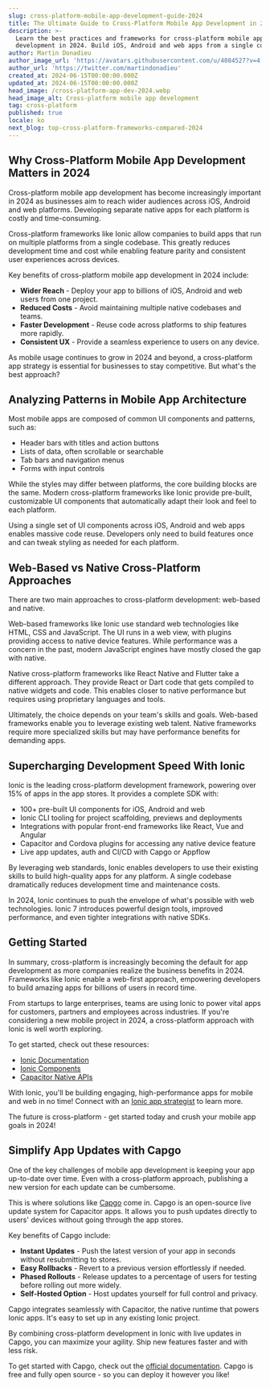 ```yaml
---
slug: cross-platform-mobile-app-development-guide-2024
title: The Ultimate Guide to Cross-Platform Mobile App Development in 2024
description: >-
  Learn the best practices and frameworks for cross-platform mobile app
  development in 2024. Build iOS, Android and web apps from a single codebase.
author: Martin Donadieu
author_image_url: 'https://avatars.githubusercontent.com/u/4084527?v=4'
author_url: 'https://twitter.com/martindonadieu'
created_at: 2024-06-15T00:00:00.000Z
updated_at: 2024-06-15T00:00:00.000Z
head_image: /cross-platform-app-dev-2024.webp
head_image_alt: Cross-platform mobile app development
tag: cross-platform
published: true
locale: ko
next_blog: top-cross-platform-frameworks-compared-2024
---
```


## Why Cross-Platform Mobile App Development Matters in 2024

Cross-platform mobile app development has become increasingly important in 2024 as businesses aim to reach wider audiences across iOS, Android and web platforms. Developing separate native apps for each platform is costly and time-consuming. 

Cross-platform frameworks like Ionic allow companies to build apps that run on multiple platforms from a single codebase. This greatly reduces development time and cost while enabling feature parity and consistent user experiences across devices.

Key benefits of cross-platform mobile app development in 2024 include:

- **Wider Reach** - Deploy your app to billions of iOS, Android and web users from one project. 
- **Reduced Costs** - Avoid maintaining multiple native codebases and teams.
- **Faster Development** - Reuse code across platforms to ship features more rapidly.
- **Consistent UX** - Provide a seamless experience to users on any device.

As mobile usage continues to grow in 2024 and beyond, a cross-platform app strategy is essential for businesses to stay competitive. But what's the best approach?

## Analyzing Patterns in Mobile App Architecture

Most mobile apps are composed of common UI components and patterns, such as:

- Header bars with titles and action buttons
- Lists of data, often scrollable or searchable 
- Tab bars and navigation menus
- Forms with input controls 

While the styles may differ between platforms, the core building blocks are the same. Modern cross-platform frameworks like Ionic provide pre-built, customizable UI components that automatically adapt their look and feel to each platform.

Using a single set of UI components across iOS, Android and web apps enables massive code reuse. Developers only need to build features once and can tweak styling as needed for each platform.

## Web-Based vs Native Cross-Platform Approaches

There are two main approaches to cross-platform development: web-based and native.

Web-based frameworks like Ionic use standard web technologies like HTML, CSS and JavaScript. The UI runs in a web view, with plugins providing access to native device features. While performance was a concern in the past, modern JavaScript engines have mostly closed the gap with native. 

Native cross-platform frameworks like React Native and Flutter take a different approach. They provide React or Dart code that gets compiled to native widgets and code. This enables closer to native performance but requires using proprietary languages and tools.

Ultimately, the choice depends on your team's skills and goals. Web-based frameworks enable you to leverage existing web talent. Native frameworks require more specialized skills but may have performance benefits for demanding apps. 

## Supercharging Development Speed With Ionic

Ionic is the leading cross-platform development framework, powering over 15% of apps in the app stores. It provides a complete SDK with:

- 100+ pre-built UI components for iOS, Android and web
- Ionic CLI tooling for project scaffolding, previews and deployments
- Integrations with popular front-end frameworks like React, Vue and Angular
- Capacitor and Cordova plugins for accessing any native device feature
- Live app updates, auth and CI/CD with Capgo or Appflow

By leveraging web standards, Ionic enables developers to use their existing skills to build high-quality apps for any platform. A single codebase dramatically reduces development time and maintenance costs.

In 2024, Ionic continues to push the envelope of what's possible with web technologies. Ionic 7 introduces powerful design tools, improved performance, and even tighter integrations with native SDKs.

## Getting Started

In summary, cross-platform is increasingly becoming the default for app development as more companies realize the business benefits in 2024. Frameworks like Ionic enable a web-first approach, empowering developers to build amazing apps for billions of users in record time.

From startups to large enterprises, teams are using Ionic to power vital apps for customers, partners and employees across industries. If you're considering a new mobile project in 2024, a cross-platform approach with Ionic is well worth exploring.

To get started, check out these resources:

- [Ionic Documentation](https://ionicframework.com/docs)
- [Ionic Components](https://ionicframework.com/docs/components)
- [Capacitor Native APIs](https://capacitor.ionicframework.com/)

With Ionic, you'll be building engaging, high-performance apps for mobile and web in no time! Connect with an [Ionic app strategist](https://ionic.io/enterprise/strategy-session) to learn more. 

The future is cross-platform - get started today and crush your mobile app goals in 2024!

## Simplify App Updates with Capgo

One of the key challenges of mobile app development is keeping your app up-to-date over time. Even with a cross-platform approach, publishing a new version for each update can be cumbersome.

This is where solutions like [Capgo](https://capgo.app/) come in. Capgo is an open-source live update system for Capacitor apps. It allows you to push updates directly to users' devices without going through the app stores.

Key benefits of Capgo include:

- **Instant Updates** - Push the latest version of your app in seconds without resubmitting to stores.
- **Easy Rollbacks** - Revert to a previous version effortlessly if needed. 
- **Phased Rollouts** - Release updates to a percentage of users for testing before rolling out more widely.
- **Self-Hosted Option** - Host updates yourself for full control and privacy.

Capgo integrates seamlessly with Capacitor, the native runtime that powers Ionic apps. It's easy to set up in any existing Ionic project.

By combining cross-platform development in Ionic with live updates in Capgo, you can maximize your agility. Ship new features faster and with less risk.

To get started with Capgo, check out the [official documentation](https://docs.capgo.app/). Capgo is free and fully open source - so you can deploy it however you like!
